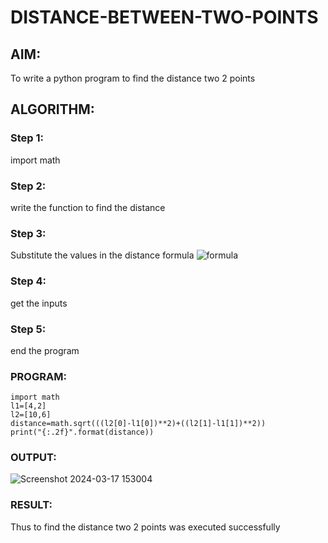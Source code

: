 # DISTANCE-BETWEEN-TWO-POINTS

## AIM:
To write a python program to find the distance two 2 points
## ALGORITHM:
### Step 1: 
import math

### Step 2: 
write the function to find the distance
### Step 3: 
Substitute the values in the distance formula  ![formula](/formula.JPG)
### Step 4: 
get the inputs
### Step 5: 
end the program
### PROGRAM:
```
import math
l1=[4,2]
l2=[10,6]
distance=math.sqrt(((l2[0]-l1[0])**2)+((l2[1]-l1[1])**2))
print("{:.2f}".format(distance))
```
### OUTPUT:
![Screenshot 2024-03-17 153004](https://github.com/SaiSanjiv/DISTANCE-BETWEEN-TWO-POINTS/assets/151772975/b745b407-41da-4d32-b328-8e25c98a7647)

### RESULT:
Thus to find the distance two 2 points was executed successfully
